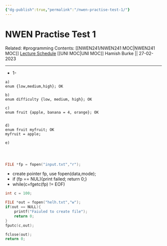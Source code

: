 ```yaml
---
{"dg-publish":true,"permalink":"/nwen-practise-test-1/"}
---
```



# NWEN Practise Test 1

Related: #programming 
Contents: [[NWEN241/NWEN241 MOC\|NWEN241 MOC]]
[Lecture Schedule](https://ecs.wgtn.ac.nz/Courses/NWEN241_2023T1/LectureSchedule)
[[UNI MOC\|UNI MOC]]
Hamish Burke || 27-02-2023
***

- 1-

```
a)
enum {low,medium,high}; OK

b)
enum difficulty {low, medium, high}; OK

c)
enum fruit {apple, banana = 4, orange}; OK


d)
enum fruit myfruit; OK
myfruit = apple;

e)




```

```C
FILE *fp = fopen("input.txt","r");

```

- create pointer fp, use fopen(data,mode);
- if (fp == NUL){print failed; return 0;}
- while(c=fgetc(fp) != EOF) 

```C
int c = 100;

FILE *out = fopen("helh.txt","w");
if(out == NULL){
	printf("Faiuled to create file");
	return 0;
}
fputc(c,out);

fclose(out);
return 0;
```